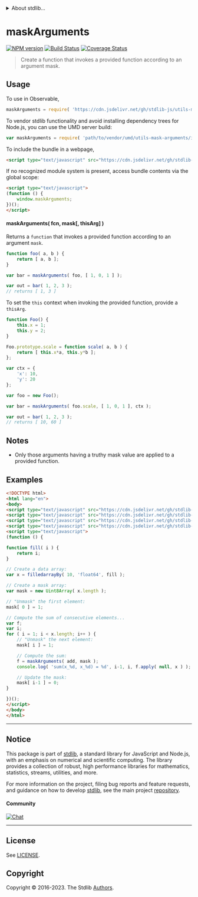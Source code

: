 <!--

@license Apache-2.0

Copyright (c) 2021 The Stdlib Authors.

Licensed under the Apache License, Version 2.0 (the "License");
you may not use this file except in compliance with the License.
You may obtain a copy of the License at

   http://www.apache.org/licenses/LICENSE-2.0

Unless required by applicable law or agreed to in writing, software
distributed under the License is distributed on an "AS IS" BASIS,
WITHOUT WARRANTIES OR CONDITIONS OF ANY KIND, either express or implied.
See the License for the specific language governing permissions and
limitations under the License.

-->


<details>
  <summary>
    About stdlib...
  </summary>
  <p>We believe in a future in which the web is a preferred environment for numerical computation. To help realize this future, we've built stdlib. stdlib is a standard library, with an emphasis on numerical and scientific computation, written in JavaScript (and C) for execution in browsers and in Node.js.</p>
  <p>The library is fully decomposable, being architected in such a way that you can swap out and mix and match APIs and functionality to cater to your exact preferences and use cases.</p>
  <p>When you use stdlib, you can be absolutely certain that you are using the most thorough, rigorous, well-written, studied, documented, tested, measured, and high-quality code out there.</p>
  <p>To join us in bringing numerical computing to the web, get started by checking us out on <a href="https://github.com/stdlib-js/stdlib">GitHub</a>, and please consider <a href="https://opencollective.com/stdlib">financially supporting stdlib</a>. We greatly appreciate your continued support!</p>
</details>

# maskArguments

[![NPM version][npm-image]][npm-url] [![Build Status][test-image]][test-url] [![Coverage Status][coverage-image]][coverage-url] <!-- [![dependencies][dependencies-image]][dependencies-url] -->

> Create a function that invokes a provided function according to an argument mask.

<!-- Section to include introductory text. Make sure to keep an empty line after the intro `section` element and another before the `/section` close. -->

<section class="intro">

</section>

<!-- /.intro -->

<!-- Package usage documentation. -->



<section class="usage">

## Usage

To use in Observable,

```javascript
maskArguments = require( 'https://cdn.jsdelivr.net/gh/stdlib-js/utils-mask-arguments@v0.1.0-umd/browser.js' )
```

To vendor stdlib functionality and avoid installing dependency trees for Node.js, you can use the UMD server build:

```javascript
var maskArguments = require( 'path/to/vendor/umd/utils-mask-arguments/index.js' )
```

To include the bundle in a webpage,

```html
<script type="text/javascript" src="https://cdn.jsdelivr.net/gh/stdlib-js/utils-mask-arguments@v0.1.0-umd/browser.js"></script>
```

If no recognized module system is present, access bundle contents via the global scope:

```html
<script type="text/javascript">
(function () {
    window.maskArguments;
})();
</script>
```

#### maskArguments( fcn, mask\[, thisArg] )

Returns a `function` that invokes a provided function according to an argument `mask`.

```javascript
function foo( a, b ) {
    return [ a, b ];
}

var bar = maskArguments( foo, [ 1, 0, 1 ] );

var out = bar( 1, 2, 3 );
// returns [ 1, 3 ]
```

To set the `this` context when invoking the provided function, provide a `thisArg`.

<!-- eslint-disable no-restricted-syntax -->

```javascript
function Foo() {
    this.x = 1;
    this.y = 2;
}

Foo.prototype.scale = function scale( a, b ) {
    return [ this.x*a, this.y*b ];
};

var ctx = {
    'x': 10,
    'y': 20
};

var foo = new Foo();

var bar = maskArguments( foo.scale, [ 1, 0, 1 ], ctx );

var out = bar( 1, 2, 3 );
// returns [ 10, 60 ]
```

</section>

<!-- /.usage -->

<!-- Package usage notes. Make sure to keep an empty line after the `section` element and another before the `/section` close. -->

<section class="notes">

## Notes

-   Only those arguments having a truthy mask value are applied to a provided function.

</section>

<!-- /.notes -->

<!-- Package usage examples. -->

<section class="examples">

## Examples

<!-- eslint no-undef: "error" -->

```html
<!DOCTYPE html>
<html lang="en">
<body>
<script type="text/javascript" src="https://cdn.jsdelivr.net/gh/stdlib-js/array-filled-by@umd/browser.js"></script>
<script type="text/javascript" src="https://cdn.jsdelivr.net/gh/stdlib-js/array-uint8@umd/browser.js"></script>
<script type="text/javascript" src="https://cdn.jsdelivr.net/gh/stdlib-js/math-base-ops-add@umd/browser.js"></script>
<script type="text/javascript" src="https://cdn.jsdelivr.net/gh/stdlib-js/utils-mask-arguments@v0.1.0-umd/browser.js"></script>
<script type="text/javascript">
(function () {

function fill( i ) {
    return i;
}

// Create a data array:
var x = filledarrayBy( 10, 'float64', fill );

// Create a mask array:
var mask = new Uint8Array( x.length );

// "Unmask" the first element:
mask[ 0 ] = 1;

// Compute the sum of consecutive elements...
var f;
var i;
for ( i = 1; i < x.length; i++ ) {
    // "Unmask" the next element:
    mask[ i ] = 1;

    // Compute the sum:
    f = maskArguments( add, mask );
    console.log( 'sum(x_%d, x_%d) = %d', i-1, i, f.apply( null, x ) );

    // Update the mask:
    mask[ i-1 ] = 0;
}

})();
</script>
</body>
</html>
```

</section>

<!-- /.examples -->

<!-- Section to include cited references. If references are included, add a horizontal rule *before* the section. Make sure to keep an empty line after the `section` element and another before the `/section` close. -->

<section class="references">

</section>

<!-- /.references -->

<!-- Section for related `stdlib` packages. Do not manually edit this section, as it is automatically populated. -->

<section class="related">

</section>

<!-- /.related -->

<!-- Section for all links. Make sure to keep an empty line after the `section` element and another before the `/section` close. -->


<section class="main-repo" >

* * *

## Notice

This package is part of [stdlib][stdlib], a standard library for JavaScript and Node.js, with an emphasis on numerical and scientific computing. The library provides a collection of robust, high performance libraries for mathematics, statistics, streams, utilities, and more.

For more information on the project, filing bug reports and feature requests, and guidance on how to develop [stdlib][stdlib], see the main project [repository][stdlib].

#### Community

[![Chat][chat-image]][chat-url]

---

## License

See [LICENSE][stdlib-license].


## Copyright

Copyright &copy; 2016-2023. The Stdlib [Authors][stdlib-authors].

</section>

<!-- /.stdlib -->

<!-- Section for all links. Make sure to keep an empty line after the `section` element and another before the `/section` close. -->

<section class="links">

[npm-image]: http://img.shields.io/npm/v/@stdlib/utils-mask-arguments.svg
[npm-url]: https://npmjs.org/package/@stdlib/utils-mask-arguments

[test-image]: https://github.com/stdlib-js/utils-mask-arguments/actions/workflows/test.yml/badge.svg?branch=v0.1.0
[test-url]: https://github.com/stdlib-js/utils-mask-arguments/actions/workflows/test.yml?query=branch:v0.1.0

[coverage-image]: https://img.shields.io/codecov/c/github/stdlib-js/utils-mask-arguments/main.svg
[coverage-url]: https://codecov.io/github/stdlib-js/utils-mask-arguments?branch=main

<!--

[dependencies-image]: https://img.shields.io/david/stdlib-js/utils-mask-arguments.svg
[dependencies-url]: https://david-dm.org/stdlib-js/utils-mask-arguments/main

-->

[chat-image]: https://img.shields.io/gitter/room/stdlib-js/stdlib.svg
[chat-url]: https://app.gitter.im/#/room/#stdlib-js_stdlib:gitter.im

[stdlib]: https://github.com/stdlib-js/stdlib

[stdlib-authors]: https://github.com/stdlib-js/stdlib/graphs/contributors

[umd]: https://github.com/umdjs/umd
[es-module]: https://developer.mozilla.org/en-US/docs/Web/JavaScript/Guide/Modules

[deno-url]: https://github.com/stdlib-js/utils-mask-arguments/tree/deno
[umd-url]: https://github.com/stdlib-js/utils-mask-arguments/tree/umd
[esm-url]: https://github.com/stdlib-js/utils-mask-arguments/tree/esm
[branches-url]: https://github.com/stdlib-js/utils-mask-arguments/blob/main/branches.md

[stdlib-license]: https://raw.githubusercontent.com/stdlib-js/utils-mask-arguments/main/LICENSE

</section>

<!-- /.links -->
